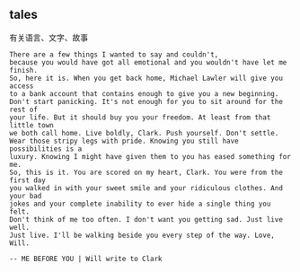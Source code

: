 ## tales

有关语言、文字、故事


    There are a few things I wanted to say and couldn't,
    because you would have got all emotional and you wouldn't have let me finish.
    So, here it is. When you get back home, Michael Lawler will give you access
    to a bank account that contains enough to give you a new beginning.
    Don't start panicking. It's not enough for you to sit around for the rest of
    your life. But it should buy you your freedom. At least from that little town
    we both call home. Live boldly, Clark. Push yourself. Don't settle.
    Wear those stripy legs with pride. Knowing you still have possibilities is a
    luxury. Knowing I might have given them to you has eased something for me.
    So, this is it. You are scored on my heart, Clark. You were from the first day
    you walked in with your sweet smile and your ridiculous clothes. And your bad
    jokes and your complete inability to ever hide a single thing you felt.
    Don't think of me too often. I don't want you getting sad. Just live well.
    Just live. I'll be walking beside you every step of the way. Love, Will.

    -- ME BEFORE YOU | Will write to Clark
